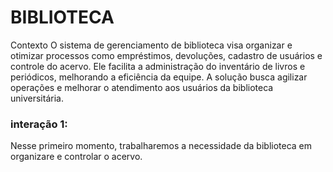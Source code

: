 # BIBLIOTECA
Contexto
O sistema de gerenciamento de biblioteca visa organizar e otimizar processos como empréstimos, devoluções, cadastro de usuários e controle do acervo. Ele facilita a administração do inventário de livros e periódicos, melhorando a eficiência da equipe. A solução busca agilizar operações e melhorar o atendimento aos usuários da biblioteca universitária.

### interação 1:

Nesse primeiro momento, trabalharemos a necessidade da biblioteca em organizare e controlar o acervo.

